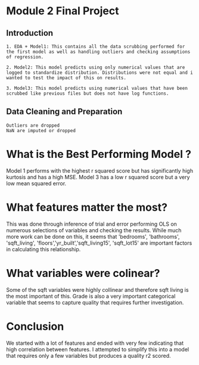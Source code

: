 
# Module 2 Final Project


## Introduction

    1. EDA + Model1: This contains all the data scrubbing performed for the first model as well as handling outliers and checking assumptions of regression. 

    2. Model2: This model predicts using only numerical values that are logged to standardize distribution. Distributions were not equal and i wanted to test the impact of this on results.

    3. Model3: This model predicts using numerical values that have been scrubbed like previous files but does not have log functions. 


## Data Cleaning and Preparation

    Outliers are dropped
    NaN are imputed or dropped
    
    
# What is the Best Performing Model ?

Model 1 performs with the highest r squared score but has significantly high kurtosis and has a high MSE. Model 3 has a low r squared score but a very low mean squared error. 

# What features matter the most?

This was done through inference of trial and error performing OLS on numerous selections of variables and checking the results. While much more work can be done on this, it seems that 'bedrooms', 'bathrooms', 'sqft_living', 'floors','yr_built','sqft_living15', 'sqft_lot15' are important factors in calculating this relationship. 

# What variables were colinear?

Some of the sqft variables were highly collinear and therefore sqft living is the most important of this. Grade is also a very important categorical variable that seems to capture quality that requires further investigation. 


# Conclusion

We started with a lot of features and ended with very few indicating that high correlation between features. I attempted to simplify this into a model that requires only a few variables but produces a quality r2 scored. 